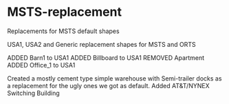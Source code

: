 # MSTS-replacement
Replacements for MSTS default shapes

USA1, USA2 and Generic replacement shapes for MSTS and ORTS

ADDED Barn1 to USA1
ADDED Billboard to USA1
REMOVED Apartment
ADDED Office_1 to USA1

Created a mostly cement type simple warehouse with Semi-trailer docks as a replacement for the ugly ones we got as default.
Added AT&T/NYNEX Switching Building  




